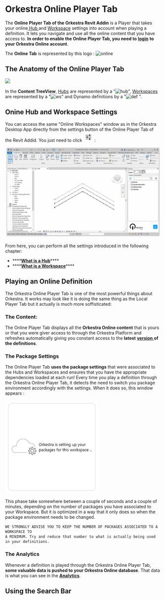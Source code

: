 # Orkestra Online Player Tab

The **Online Player Tab of the Orkestra Revit Addin** is a Player that takes your online[ Hub ](https://datashapes.gitbook.io/orkestra-online/orkestra-desktop-app/what-is-a-hub)and [Workspace](https://datashapes.gitbook.io/orkestra-online/orkestra-desktop-app/what-is-a-workspace) settings into account when playing a definition. It lets you navigate and use all the online content that you have access to. **In order to enable the Online Player Tab, you need to** [**login**](https://datashapes.gitbook.io/orkestra-online/orkestra-revit-addin/login) **to your Orkestra Online account**.

The **Online Tab** is represented by this logo : ![online](https://datashapes.files.wordpress.com/2020/05/onlineicon.png?)

## The Anatomy of the Online Player Tab

![](https://datashapes.files.wordpress.com/2020/05/onlinetabanatomy.png?)

In the **Content TreeView**, [Hubs](https://datashapes.gitbook.io/orkestra-online/orkestra-desktop-app/what-is-a-hub) are represented by a "![hub](https://datashapes.files.wordpress.com/2020/05/cloudi.png?resize=30%2C20)", [Workspaces](https://datashapes.gitbook.io/orkestra-online/orkestra-desktop-app/what-is-a-workspace) are represented by a "![ws](https://datashapes.files.wordpress.com/2020/05/workspace.png?)" and Dynamo definitions by a "![def](https://datashapes.files.wordpress.com/2020/05/definition.png?) ".

## Onine Hub and Workspace Settings

You can access the same "Online Workspaces" window as in the Orkestra Desktop App directly from the settings button of the Online Player Tab of the Revit Addid. You just need to click ![](../.gitbook/assets/settings.PNG):

![Accessing the Online Hub/ Workspace Settings](../.gitbook/assets/online-hub-settings.gif)

From here, you can perform all the settings introduced in the following chapter:

* \*\*\*\*[**What is a Hub**](https://datashapes.gitbook.io/orkestra-online/orkestra-desktop-app/what-is-a-hub)\*\*\*\*
* \*\*\*\*[**What is a Workspace**](https://datashapes.gitbook.io/orkestra-online/orkestra-desktop-app/what-is-a-workspace)\*\*\*\*

## Playing an Online Definition

The Orkestra Online Player Tab is one of the most powerful things about Orkestra. It works may look like it is doing the same thing as the Local Player Tab but it actually is much more soffisticated:

### The Content:

The Online Player Tab displays all the **Orkestra Online content** that is yours or that you were giver access to through the Orkestra Platform and refreshes automatically giving you constant access to the **latest** [**version** ](https://datashapes.gitbook.io/orkestra-online/orkestra-desktop-app/versioning)**of the definitions**.

### The Package Settings

The Online Player Tab **uses the package settings** that were associated to the Hubs and Workspaces and ensures that you have the appropriate dependencies loaded at each run! Every time you play a definition through the Orkestra Online Player Tab, it detects the need to switch you package environment accordingly with the settings. When it does so, this window appears : 

![Orkestra Automatically Switches Your Packages to Fit The Workspace Settings](../.gitbook/assets/packagesetting.PNG)

This phase take somewhere between a couple of seconds and a couple of minutes, depending on the number of packages you have associated to your Workspace. But it is optimized in a way that it only does so when the package environment needs to be changed. 

```text
WE STRONGLY ADVISE YOU TO KEEP THE NUMBER OF PACKAGES ASSOCIATED TO A WORKSPACE TO 
A MINIMUM. Try and reduce that number to what is actually being used in your definitions.
```

### The Analytics

Whenever a definition is played through the Orkestra Online Player Tab, **some valuable data is pushed to your Orkestra Online database**. That data is what you can see in the [**Analytics**](https://app.gitbook.com/@datashapes/s/orkestra-online/~/drafts/-M7JnFAsI0ehGhuj7hxp/orkestra-desktop-app/analytics/@drafts).

## Using the Search Bar



